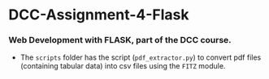 # DCC-Assignment-4-Flask

### Web Development with FLASK, part of the DCC course.

- The `scripts` folder has the script (`pdf_extractor.py`) to convert pdf files (containing tabular data) into csv files using the `FITZ` module.
